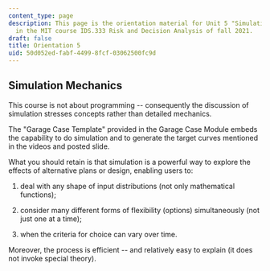 ```yaml
---
content_type: page
description: This page is the orientation material for Unit 5 "Simulation Mechanics"
  in the MIT course IDS.333 Risk and Decision Analysis of fall 2021.
draft: false
title: Orientation 5
uid: 50d052ed-fabf-4499-8fcf-03062500fc9d
---
```

## Simulation Mechanics

This course is not about programming -- consequently the discussion of simulation stresses concepts rather than detailed mechanics.

The "Garage Case Template" provided in the Garage Case Module embeds the capability to do simulation and to generate the target curves mentioned in the videos and posted slide.

What you should retain is that simulation is a powerful way to explore the effects of alternative plans or design, enabling users to:

1) deal with any shape of input distributions (not only mathematical functions);

2) consider many different forms of flexibility (options) simultaneously (not just one at a time);

3) when the criteria for choice can vary over time.

Moreover, the process is efficient -- and relatively easy to explain (it does not invoke special theory).